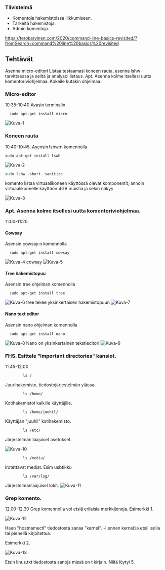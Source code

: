 ### Tiivistelmä
- Komentoja hakemistoissa liikkumiseen. 
- Tärkeitä hakemistoja.
- Admin komentoja.

https://terokarvinen.com/2020/command-line-basics-revisited/?fromSearch=command%20line%20basics%20revisited

## Tehtävät 
Asenna micro-editori
Listaa testaamasi koneen rauta, asenna lshw tarvittaessa ja selitä ja analysoi listaus.
Apt. Asenna kolme itsellesi uutta komentoriviohjelmaa. Kokeile kutakin ohjelmaa.

### Micro-editor
10:35-10:40 Avasin terminalin 

      sudo apt-get install micro
      
![Kuva-1](t1.png)

### Koneen rauta
10:40-10:45. Asensin lshw:n komennolla

    sudo apt-get install lswh

![Kuva-2](t2.png)

    
    sudo lshw -short -sanitize
    
komento listaa virtuaalikoneen käyttössä olevat komponentit, annoin virtuaalikoneelle käyttöön  4GB muistia ja sekin näkyy 


![Kuva-3](t3.png)



### Apt. Asenna kolme itsellesi uutta komentoriviohjelmaa. 
11:00-11:20
#### Cowsay 
Asensin cowsay:n komennolla

      sudo apt-get install cowsay
      
      
![Kuva-4](t4.png)
cowsay
![Kuva-5](t5.png)

#### Tree hakemistopuu
Asensin tree ohjelman komennolla

     
      sudo apt-get install tree
      
      
![Kuva-6](t6.png)
tree tekee yksinkertaisen hakemistopuun
![Kuva-7](t7.png)

#### Nano text editor
Asensin nano ohjelman komennolla

      sudo apt-get install nano
      
![Kuva-8](t8.png)
Nano on yksinkertainen tekstieditori
![Kuva-9](t9.png)

### FHS. Esittele "Important directories" kansiot.
11.45-12.00

            ls /
            
Juurihakemisto, tiedostojärjestelmän yläosa.
            
            ls /home/
            
Kotihakemistot kaikille käyttäjille.
            
            ls /home/juuhil/

Käyttäjän "juuhil" kotihakemisto.           
            
            ls /etc/
           
Järjestelmän laajuiset asetukset.

![Kuva-10](t10.png)

            ls /media/

Irotettavat mediat. Esim usbtikku

            ls /var/log/
            
Järjestelmänlaajuiset lokit.
![Kuva-11](t11.png)

### Grep komento.
12.00-12.30
Grep komennolla voi etsiä erilaisia merkkijonoja.
Esimerkki 1. 

![Kuva-12](https://user-images.githubusercontent.com/122887067/214014185-86fc0e8d-4803-4bf8-8acc-174dfeac1ea8.png)

Haen "hostnamectl" tiedostosta sanaa "kernel". -i ennen kernel:iä etsii isolla tai pienellä kirjoitettua. 

Esimerkki 2.

![Kuva-13](https://user-images.githubusercontent.com/122887067/214020092-090d35d9-7c9a-4bd9-b1f6-e3090f714fc9.png)

Etsin linus.txt tiedostosta sanoja missä on t kirjain. Niitä löytyi 5.

